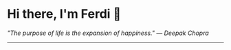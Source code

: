 <h1>Hi there, I'm Ferdi 👋</h1>

<p><em>
  "The purpose of life is the expansion of happiness." — Deepak Chopra
</em></p>

---
